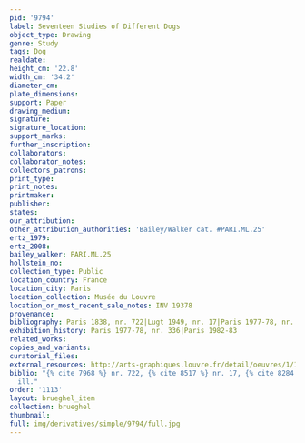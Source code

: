 ```yaml
---
pid: '9794'
label: Seventeen Studies of Different Dogs
object_type: Drawing
genre: Study
tags: Dog
realdate: 
height_cm: '22.8'
width_cm: '34.2'
diameter_cm: 
plate_dimensions: 
support: Paper
drawing_medium: 
signature: 
signature_location: 
support_marks: 
further_inscription: 
collaborators: 
collaborator_notes: 
collectors_patrons: 
print_type: 
print_notes: 
printmaker: 
publisher: 
states: 
our_attribution: 
other_attribution_authorities: 'Bailey/Walker cat. #PARI.ML.25'
ertz_1979: 
ertz_2008: 
bailey_walker: PARI.ML.25
hollstein_no: 
collection_type: Public
location_country: France
location_city: Paris
location_collection: Musée du Louvre
location_or_most_recent_sale_notes: INV 19378
provenance: 
bibliography: Paris 1838, nr. 722|Lugt 1949, nr. 17|Paris 1977-78, nr. 336, ill.
exhibition_history: Paris 1977-78, nr. 336|Paris 1982-83
related_works: 
copies_and_variants: 
curatorial_files: 
external_resources: http://arts-graphiques.louvre.fr/detail/oeuvres/1/109498-Dix-sept-etudes-de-differents-chiens
biblio: "{% cite 7968 %} nr. 722, {% cite 8517 %} nr. 17, {% cite 8284 %} nr. 336,
  ill."
order: '1113'
layout: brueghel_item
collection: brueghel
thumbnail: 
full: img/derivatives/simple/9794/full.jpg
---
```


